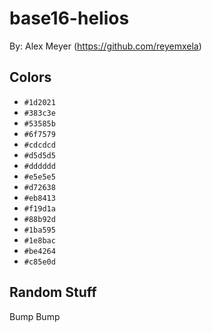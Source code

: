 # base16-helios

By: Alex Meyer (https://github.com/reyemxela)

## Colors

* `#1d2021`
* `#383c3e`
* `#53585b`
* `#6f7579`
* `#cdcdcd`
* `#d5d5d5`
* `#dddddd`
* `#e5e5e5`
* `#d72638`
* `#eb8413`
* `#f19d1a`
* `#88b92d`
* `#1ba595`
* `#1e8bac`
* `#be4264`
* `#c85e0d`

## Random Stuff

Bump
Bump
